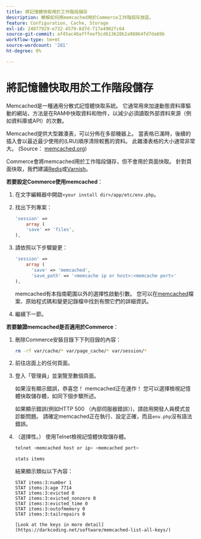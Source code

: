 ```yaml
---
title: 將記憶體快取用於工作階段儲存
description: 瞭解如何將memcached用於Commerce工作階段存放區。
feature: Configuration, Cache, Storage
exl-id: 24077929-e732-4579-8d7d-717a4902fc64
source-git-commit: af45ac46afffeef5cd613628b2a98864fd7da69b
workflow-type: tm+mt
source-wordcount: '281'
ht-degree: 0%

---
```


# 將記憶體快取用於工作階段儲存

Memcached是一種通用分散式記憶體快取系統。 它通常用來加速動態資料庫驅動的網站，方法是在RAM中快取資料和物件，以減少必須讀取外部資料來源（例如資料庫或API）的次數。

Memcached提供大型雜湊表，可以分佈在多部機器上。 當表格已滿時，後續的插入會以最近最少使用的(LRU)順序清除較舊的資料。 此雜湊表格的大小通常非常大。 (Source： [memcached.org](https://www.memcached.org/))

Commerce會將memcached用於工作階段儲存，但不會用於頁面快取。 針對頁面快取，我們建議[Redis](../cache/redis-pg-cache.md)或[Varnish](../cache/config-varnish.md)。

**若要設定Commerce使用memcached**：

1. 在文字編輯器中開啟`<your install dir>/app/etc/env.php`。
1. 找出下列專案：

   ```php
   'session' =>
       array (
       'save' => 'files',
   ),
   ```

1. 請依照以下步驟變更：

   ```php
   'session' =>
       array (
         'save' => 'memcached',
         'save_path' => '<memcache ip or host>:<memcache port>'
   ),
   ```

   memcached有本指南範圍以外的選擇性啟動引數。 您可以在[memcached](https://www.php.net/manual/en/memcached.sessions.php)檔案、原始程式碼和變更記錄檔中找到有關它們的詳細資訊。

1. 繼續下一節。

**若要驗證memcached是否適用於Commerce**：

1. 刪除Commerce安裝目錄下下列目錄的內容：

   ```bash
   rm -rf var/cache/* var/page_cache/* var/session/*
   ```

1. 前往店面上的任何頁面。

1. 登入「管理員」並瀏覽至數個頁面。

   如果沒有顯示錯誤，恭喜您！ memcached正在運作！ 您可以選擇檢視記憶體快取儲存體，如同下個步驟所述。

   如果顯示錯誤(例如HTTP 500 （內部伺服器錯誤）)，請啟用開發人員模式並診斷問題。 請確定memcached正在執行、設定正確，而且`env.php`沒有語法錯誤。

1. （選擇性。） 使用Telnet檢視記憶體快取儲存體。

   ```bash
   telnet <memcached host or ip> <memcached port>
   ```

   ```bash
   stats items
   ```

   結果顯示類似以下內容：

   ```terminal
   STAT items:3:number 1
   STAT items:3:age 7714
   STAT items:3:evicted 0
   STAT items:3:evicted_nonzero 0
   STAT items:3:evicted_time 0
   STAT items:3:outofmemory 0
   STAT items:3:tailrepairs 0
   
   [Look at the keys in more detail](https://darkcoding.net/software/memcached-list-all-keys/)
   ```
